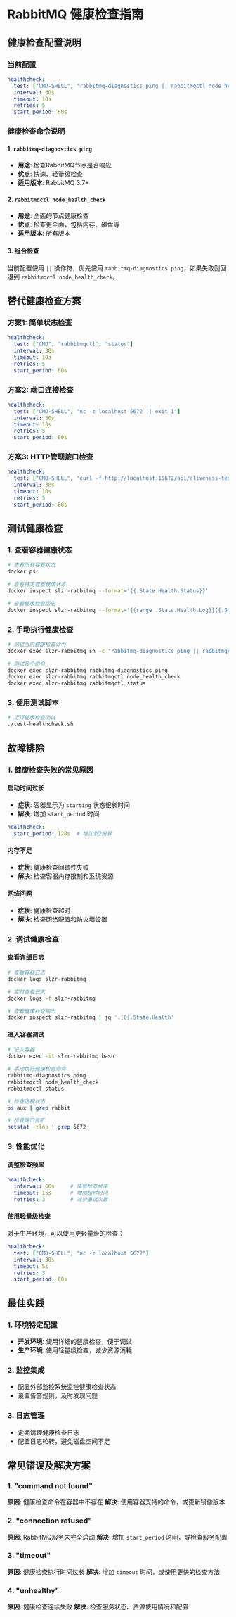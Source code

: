 # RabbitMQ 健康检查指南

## 健康检查配置说明

### 当前配置

```yaml
healthcheck:
  test: ["CMD-SHELL", "rabbitmq-diagnostics ping || rabbitmqctl node_health_check || exit 1"]
  interval: 30s
  timeout: 10s
  retries: 5
  start_period: 60s
```

### 健康检查命令说明

#### 1. `rabbitmq-diagnostics ping`
- **用途**: 检查RabbitMQ节点是否响应
- **优点**: 快速、轻量级检查
- **适用版本**: RabbitMQ 3.7+

#### 2. `rabbitmqctl node_health_check`
- **用途**: 全面的节点健康检查
- **优点**: 检查更全面，包括内存、磁盘等
- **适用版本**: 所有版本

#### 3. 组合检查
当前配置使用 `||` 操作符，优先使用 `rabbitmq-diagnostics ping`，如果失败则回退到 `rabbitmqctl node_health_check`。

## 替代健康检查方案

### 方案1: 简单状态检查
```yaml
healthcheck:
  test: ["CMD", "rabbitmqctl", "status"]
  interval: 30s
  timeout: 10s
  retries: 5
  start_period: 60s
```

### 方案2: 端口连接检查
```yaml
healthcheck:
  test: ["CMD-SHELL", "nc -z localhost 5672 || exit 1"]
  interval: 30s
  timeout: 10s
  retries: 5
  start_period: 60s
```

### 方案3: HTTP管理接口检查
```yaml
healthcheck:
  test: ["CMD-SHELL", "curl -f http://localhost:15672/api/aliveness-test/%2F -u guest:guest || exit 1"]
  interval: 30s
  timeout: 10s
  retries: 5
  start_period: 60s
```

## 测试健康检查

### 1. 查看容器健康状态
```bash
# 查看所有容器状态
docker ps

# 查看特定容器健康状态
docker inspect slzr-rabbitmq --format='{{.State.Health.Status}}'

# 查看健康检查历史
docker inspect slzr-rabbitmq --format='{{range .State.Health.Log}}{{.Start}}: {{.Output}}{{end}}'
```

### 2. 手动执行健康检查
```bash
# 测试当前健康检查命令
docker exec slzr-rabbitmq sh -c "rabbitmq-diagnostics ping || rabbitmqctl node_health_check || exit 1"

# 测试各个命令
docker exec slzr-rabbitmq rabbitmq-diagnostics ping
docker exec slzr-rabbitmq rabbitmqctl node_health_check
docker exec slzr-rabbitmq rabbitmqctl status
```

### 3. 使用测试脚本
```bash
# 运行健康检查测试
./test-healthcheck.sh
```

## 故障排除

### 1. 健康检查失败的常见原因

#### 启动时间过长
- **症状**: 容器显示为 `starting` 状态很长时间
- **解决**: 增加 `start_period` 时间

```yaml
healthcheck:
  start_period: 120s  # 增加到2分钟
```

#### 内存不足
- **症状**: 健康检查间歇性失败
- **解决**: 检查容器内存限制和系统资源

#### 网络问题
- **症状**: 健康检查超时
- **解决**: 检查网络配置和防火墙设置

### 2. 调试健康检查

#### 查看详细日志
```bash
# 查看容器日志
docker logs slzr-rabbitmq

# 实时查看日志
docker logs -f slzr-rabbitmq

# 查看健康检查输出
docker inspect slzr-rabbitmq | jq '.[0].State.Health'
```

#### 进入容器调试
```bash
# 进入容器
docker exec -it slzr-rabbitmq bash

# 手动执行健康检查命令
rabbitmq-diagnostics ping
rabbitmqctl node_health_check
rabbitmqctl status

# 检查进程状态
ps aux | grep rabbit

# 检查端口监听
netstat -tlnp | grep 5672
```

### 3. 性能优化

#### 调整检查频率
```yaml
healthcheck:
  interval: 60s     # 降低检查频率
  timeout: 15s      # 增加超时时间
  retries: 3        # 减少重试次数
```

#### 使用轻量级检查
对于生产环境，可以使用更轻量级的检查：

```yaml
healthcheck:
  test: ["CMD-SHELL", "nc -z localhost 5672"]
  interval: 30s
  timeout: 5s
  retries: 3
  start_period: 60s
```

## 最佳实践

### 1. 环境特定配置
- **开发环境**: 使用详细的健康检查，便于调试
- **生产环境**: 使用轻量级检查，减少资源消耗

### 2. 监控集成
- 配置外部监控系统监控健康检查状态
- 设置告警规则，及时发现问题

### 3. 日志管理
- 定期清理健康检查日志
- 配置日志轮转，避免磁盘空间不足

## 常见错误及解决方案

### 1. "command not found"
**原因**: 健康检查命令在容器中不存在
**解决**: 使用容器支持的命令，或更新镜像版本

### 2. "connection refused"
**原因**: RabbitMQ服务未完全启动
**解决**: 增加 `start_period` 时间，或检查服务配置

### 3. "timeout"
**原因**: 健康检查执行时间过长
**解决**: 增加 `timeout` 时间，或使用更快的检查方法

### 4. "unhealthy"
**原因**: 健康检查连续失败
**解决**: 检查服务状态、资源使用情况和配置
